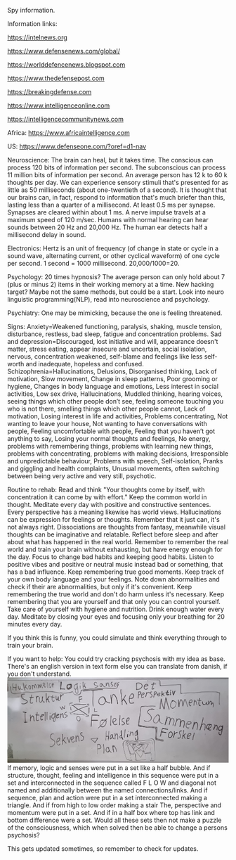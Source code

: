Spy information.

Information links:

https://intelnews.org

https://www.defensenews.com/global/

https://worlddefencenews.blogspot.com

https://www.thedefensepost.com

https://breakingdefense.com

https://www.intelligenceonline.com

https://intelligencecommunitynews.com

Africa: https://www.africaintelligence.com

US: https://www.defenseone.com/?oref=d1-nav


Neuroscience:
The brain can heal, but it takes time.
The conscious can process 120 bits of information per second.
The subconscious can process 11 million bits of information per second.
An average person has 12 k to 60 k thoughts per day.
We can experience sensory stimuli that's presented for as little as 50 milliseconds (about one-twentieth of a second). It is thought that our brains can, in fact, respond to information that's much briefer than this, lasting less than a quarter of a millisecond.
At least 0.5 ms per synapse. Synapses are cleared within about 1 ms.
A nerve impulse travels at a maximum speed of 120 m/sec.
Humans with normal hearing can hear sounds between 20 Hz and 20,000 Hz.
The human ear detects half a millisecond delay in sound.

Electronics:
Hertz is an unit of frequency (of change in state or cycle in a sound wave, alternating current, or other cyclical waveform) of one cycle per second.
1 second = 1000 millisecond. 20,000/1000=20.

Psychology:
20 times hypnosis?
The average person can only hold about 7 (plus or minus 2) items in their working memory at a time. New hacking target? Maybe not the same methods, but could be a start. Look into neuro linguistic programming(NLP), read into neuroscience and psychology.

Psychiatry:
One may be mimicking, because the one is feeling threatened.

Signs:
Anxiety=Weakened functioning, paralysis, shaking, muscle tension, disturbance, restless, bad sleep, fatigue and concentration problems.
Sad and depression=Discouraged, lost initiative and will, appearance doesn't matter, stress eating, appear insecure and uncertain, social isolation, nervous, concentration weakened, self-blame and feelings like less self-worth and inadequate, hopeless and confused.
Schizophrenia=Hallucinations, Delusions, Disorganised thinking, Lack of motivation, Slow movement, Change in sleep patterns, Poor grooming or hygiene, Changes in body language and emotions, Less interest in social activities, Low sex drive, Hallucinations, Muddled thinking, hearing voices, seeing things which other people don’t see, feeling someone touching you who is not there, smelling things which other people cannot, Lack of motivation, Losing interest in life and activities, Problems concentrating, Not wanting to leave your house, Not wanting to have conversations with people, Feeling uncomfortable with people, Feeling that you haven’t got anything to say, Losing your normal thoughts and feelings, No energy, problems with remembering things, problems with learning new things, problems with concentrating, problems with making decisions, Irresponsible and unpredictable behaviour, Problems with speech, Self-isolation, Pranks and giggling and health complaints, Unusual movements, often switching between being very active and very still, psychotic.

Routine to rehab:
Read and think "Your thoughts come by itself, with concentration it can come by with effort."
Keep the common world in thought.
Meditate every day with positive and constructive sentences.
Every perspective has a meaning likewise has world views.
Hallucinations can be expression for feelings or thoughts. Remember that it just can, it's not always right.
Dissociations are thoughts from fantasy, meanwhile visual thoughts can be imaginative and relatable.
Reflect before sleep and after about what has happened in the real world.
Remember to remember the real world and train your brain without exhausting, but have energy enough for the day.
Focus to change bad habits and keeping good habits. Listen to positive vibes and positive or neutral music instead bad or something, that has a bad influence. Keep remembering true good moments. Keep track of your own body language and your feelings. Note down abnormalities and check if their are abnormalities, but only if it's convenient. Keep remembering the true world and don't do harm unless it's necessary. Keep remembering that you are yourself and that only you can control yourself.
Take care of yourself with hygiene and nutrition.
Drink enough water every day.
Meditate by closing your eyes and focusing only your breathing for 20 minutes every day.

If you think this is funny, you could simulate and think everything through to train your brain.

If you want to help:
You could try cracking psychosis with my idea as base. There's an english version in text form else you can translate from danish, if you don't understand. ![Psychosis structure model](https://github.com/DearestDreamWish/spy-information/blob/main/20221005_123606.jpg)If memory, logic and senses were put in a set like a half bubble. And if structure, thought, feeling and intelligence in this sequence were put in a set and interconnected in the sequence called F L O W and diagonal not named and additionally between the named connections/links. And if sequence, plan and action were put in a set interconnected making a triangle. And if from high to low order making a stair The, perspective and momentum were put in a set. And if in a half box where top has link and bottom difference were a set. Would all these sets then not make a puzzle of the consciousness, which when solved then be able to change a persons psychosis?

This gets updated sometimes, so remember to check for updates.
